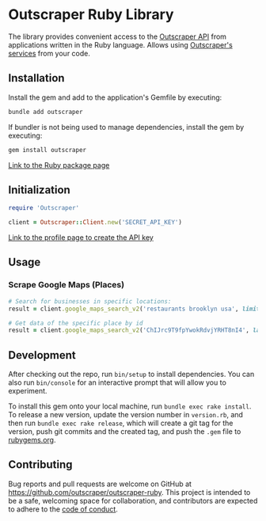 # Outscraper Ruby Library

The library provides convenient access to the [Outscraper API](https://app.outscraper.com/api-docs) from applications written in the Ruby language. Allows using [Outscraper's services](https://outscraper.com/services/) from your code.

## Installation

Install the gem and add to the application's Gemfile by executing:
```bash
bundle add outscraper
```

If bundler is not being used to manage dependencies, install the gem by executing:
```bash
gem install outscraper
```

[Link to the Ruby package page](https://rubygems.org/gems/outscraper)

## Initialization
```ruby
require 'Outscraper'

client = Outscraper::Client.new('SECRET_API_KEY')
```
[Link to the profile page to create the API key](https://app.outscraper.com/profile)

## Usage

### Scrape Google Maps (Places)

```ruby
# Search for businesses in specific locations:
result = client.google_maps_search_v2('restaurants brooklyn usa', limit: 20, language: 'en', region: 'us')

# Get data of the specific place by id
result = client.google_maps_search_v2('ChIJrc9T9fpYwokRdvjYRHT8nI4', language: 'en')
```

## Development

After checking out the repo, run `bin/setup` to install dependencies. You can also run `bin/console` for an interactive prompt that will allow you to experiment.

To install this gem onto your local machine, run `bundle exec rake install`. To release a new version, update the version number in `version.rb`, and then run `bundle exec rake release`, which will create a git tag for the version, push git commits and the created tag, and push the `.gem` file to [rubygems.org](https://rubygems.org).

## Contributing

Bug reports and pull requests are welcome on GitHub at https://github.com/outscraper/outscraper-ruby. This project is intended to be a safe, welcoming space for collaboration, and contributors are expected to adhere to the [code of conduct](https://github.com/outscraper/outscraper-ruby/blob/master/CODE_OF_CONDUCT.md).
